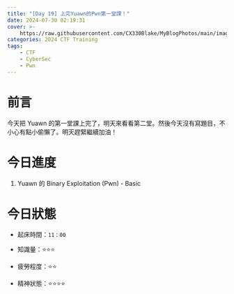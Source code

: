 ```yaml
---
title: "[Day 19] 上完Yuawn的Pwn第一堂課！"
date: 2024-07-30 02:19:31
cover: >-
    https://raw.githubusercontent.com/CX330Blake/MyBlogPhotos/main/image/hackerTraining.jpg
categories: 2024 CTF Training
tags:
    - CTF
    - CyberSec
    - Pwn
---
```


# 前言

今天把 Yuawn 的第一堂課上完了，明天來看看第二堂。然後今天沒有寫題目，不小心有點小偷懶了。明天趕緊繼續加油！

# 今日進度

1. Yuawn 的 Binary Exploitation (Pwn) - Basic

# 今日狀態

-   起床時間：`11：00`

-   知識量：⭐⭐⭐

-   疲勞程度：⭐⭐

-   精神狀態：⭐⭐⭐⭐
